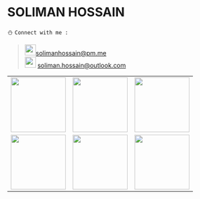 # SOLIMAN HOSSAIN
:snowman: ```Connect with me :```<br>
> <img src="https://i.imgur.com/lLoEu5V.png" width="25">solimanhossain@pm.me<br>
> <img src="https://i.imgur.com/5oxIbQt.png" width="25"> soliman.hossain@outlook.com<br>

<table>
<tr>
  <td><a href="https://facebook.com/solimanhossains"><img src="https://edent.github.io/SuperTinyIcons/images/svg/facebook.svg" width="125"></a></td>
  <td><a href="https://twitter.com/solimanhossains"><img src="https://edent.github.io/SuperTinyIcons/images/svg/twitter.svg" width="125"></a></td>
  <td><a href="https://linkedin.com/in/solimanhossain"><img src="https://edent.github.io/SuperTinyIcons/images/svg/linkedin.svg" width="125"></td>
</tr>
<tr>
   <td><a href="https://t.me/solimanhossain/"><img src="https://veerle.duoh.com/images/design/_squareNormal/unsplash.png" width="125"></a></td>
  <td><a href="https://forum.xda-developers.com/member.php?u=9867272"><img src="https://icons.iconarchive.com/icons/martz90/circle/512/xda-icon.png" width="125"></a></td>
  <td><a href="https://unsplash.com/@solimanhossain"><img src="https://user-images.githubusercontent.com/5659117/53183813-c7a2f900-35da-11e9-8c41-b1e399dc3a6c.png" width="125"></a></td>
</tr>
</table>
<tr>
